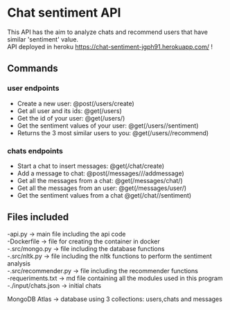 # Chat sentiment API

This API has the aim to analyze chats and recommend users that have similar 'sentiment' value.  
API deployed in heroku https://chat-sentiment-jgph91.herokuapp.com/ !    

## Commands  

### user endpoints  

- Create a new user: @post(/users/create)  
- Get all user and its ids: @get(/users)  
- Get the id of your user: @get(/users/<userName>)  
- Get the sentiment values of your user: @get(/users/<idUser>/sentiment)    
- Returns the 3 most similar users to you: @get(/users/<userName>/recommend)

### chats endpoints  

- Start a chat to insert messages: @get(/chat/create)  
- Add a message to chat: @post(/messages/<idChat>/<idUser>/addmessage)
- Get all the messages from a chat: @get(/messages/chat/<idChat>)
- Get all the messages from an user: @get(/messages/user/<idUser>)
- Get the sentiment values from a chat @get(/chat/<idChat>/sentiment)  


## Files included  

-api.py -> main file including the api code  
-Dockerfile -> file for creating the container in docker  
-.src/mongo.py -> file including the database functions  
-.src/nltk.py -> file including the nltk functions to perform the sentiment analysis  
-.src/recommender.py -> file including the recommender functions  
-requeriments.txt -> md file containing all the modules used in this program  
-./input/chats.json -> initial chats  

MongoDB Atlas -> database using 3 collections: users,chats and messages











